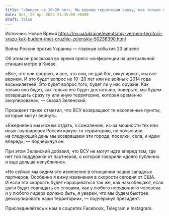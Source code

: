```yaml
---
title: "«Вопрос не 10−20 лет». Мы вернем территории сразу, как только у нас будет оружие — Зеленский"
date: Sat, 23 Apr 2022 21:35:00 +0300
draft: false
---
```

Источник: Новое Время https://nv.ua/ukraine/events/my-vernem-territorii-srazu-kak-budem-imet-oruzhie-zelenskiy-50236390.html


 Война России против Украины — главные события 23 апреля

Об этом он рассказал во время пресс-конференции на центральной станции метро в Киеве.

«Все, что они прорвут, и все, что они, не дай бог, оккупируют, мы все вернем. И это будет вопрос не 10−20 лет или не войны с 2014 года восьмилетней. Это будет вопрос того, будет ли у нас оружие. Как только оно будет, как только его будет достаточно, поверьте, мы будем возвращать сразу ту или иную территорию, которая временно оккупирована», — сказал Зеленский.

Президент также отметил, что ВСУ возвращают те населенные пункты, которые могут вернуть.

«Ежедневно мы можем отдать, к сожалению, из-за мощности тех или иных группировок России какую-то территорию, но ночью или на следующий день мы возвращаем эти города, поселки, села, и идем вперед», — подчеркнул он.

При этом Зеленский добавил, что ВСУ не могут идти вперед там, где нет той поддержки от партнеров, о которой говорили «долго публично и еще дольше непублично».

«Но сейчас мы видим это изменение в отношении наших западных партнеров. Особенно я вижу изменения в скорости сегодня от США. И если эта скорость будет наращиваться так же, как нам обещают, если шаги будут совпадать со словами, как у любого порядочного человека и у любого лидера должно быть, я уверен, что мы будем быстрее деоккупировать наши территории», — подчеркнул президент.

Присоединяйтесь к нам в соцсетях Facebook, Telegram и Instagram.
